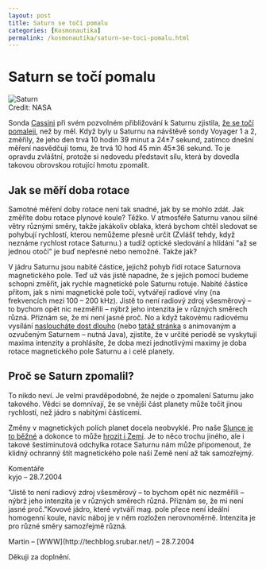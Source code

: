 ```yaml
---
layout: post
title: Saturn se točí pomalu
categories: [Kosmonautika]
permalink: /kosmonautika/saturn-se-toci-pomalu.html
---
```

# Saturn se točí pomalu

<div class="obry"><div class="leftbox"><img alt="Saturn" src="http://www.techblog.cz/images/maly-saturn.jpg"/></div>Credit: NASA</div> 

Sonda [Cassini](http://saturn.jpl.nasa.gov/) při svém pozvolném přibližování k Saturnu zjistila, [že se točí pomaleji](http://www.uiowa.edu/~ournews/2004/june/062804saturn-rotation.html), než by měl. Když byly u Saturnu na návštěvě sondy Voyager 1 a 2, změřily, že jeho den trvá 10 hodin 39 minut a 24±7 sekund, zatímco dnešní měření nasvědčují tomu, že trvá 10 hod 45 min 45±36 sekund. To je opravdu zvláštní, protože si nedovedu představit sílu, která by dovedla takovou obrovskou rotující hmotu zpomalit.

## Jak se měří doba rotace

Samotné měření doby rotace není tak snadné, jak by se mohlo zdát. Jak změříte dobu rotace plynové koule? Těžko. V atmosféře Saturnu vanou silné větry různými směry, takže jakákoliv oblaka, která bychom chtěl sledovat se pohybují rychlostí, kterou nemůžeme přesně určit (Zvlášť tehdy, když neznáme rychlost rotace Saturnu.) a tudíž optické sledování a hlídání "až se jednou otočí" je buď nepřesné nebo nemožné. Takže jak?

V jádru Saturnu jsou nabité částice, jejichž pohyb řídí rotace Saturnova magnetického pole. Teď už vás jistě napadne, že s jejich pomocí budeme schopni změřit, jak rychle magnetické pole Saturnu rotuje. Nabité částice přitom, jak s nimi magnetické pole točí, vytvářejí radiové vlny (na frekvencích mezi 100 – 200 kHz). Jistě to není radiový zdroj všesměrový – to bychom opět nic nezměřili – nýbrž jeho intenzita je v různých směrech různá. Přiznám se, že mi není jasné proč. No a když takovému radiovému vysílání [nasloucháte dost dlouho](http://www-pw.physics.uiowa.edu/space-audio/cassini/sat-rotation/) (nebo [tatáž stránka](http://www-pw.physics.uiowa.edu/space-audio/cassini/sat-rotation/sat-rotation-java.html) s animovaným a ozvučeným Saturnem – nutná Java), zjistíte, že v určité periodě se vyskytují maxima intenzity a prohlásíte, že doba mezi jednotlivými maximy je doba rotace magnetického pole Saturnu a i celé planety.

## Proč se Saturn zpomalil?

To nikdo neví. Je velmi pravděpodobné, že nejde o zpomalení Saturnu jako takového. Vědci se domnívají, že se vnější část planety může točit jinou rychlostí, než jádro s nabitými částicemi.

Změny v magnetických polích planet docela neobvyklé. Pro naše [Slunce je to běžné](http://www.techblog.cz/astronomie/dva-severni-poly.html) a dokonce to může [hrozit i Zemi](http://www.techblog.cz/astronomie/bude-severni-pol-na-jihu.html). Je to něco trochu jiného, ale i takové šestiminutová odchylka rotace Saturnu nám může připomenout, že klidný ochranný štít magnetického pole naší Země není až tak samozřejmý.


<section id='comments-section'>
<div class='commentsheader'>Komentáře</div>        
<div class='comment-item-header' markdown=1>
kyjo  &ndash; 28.7.2004
</div>

"Jistě to není radiový zdroj všesměrový – to bychom opět nic nezměřili – nýbrž jeho intenzita je v různých směrech různá. Přiznám se, že mi není jasné proč."Kovové jádro, které vytváří mag. pole přece není ideální homogenní koule, navíc náboj je v něm rozložen nerovnoměrně. Intenzita je pro různé směry samozřejmě různá.

<div class='comment-item-header' markdown=1>
Martin &ndash; [WWW](http://techblog.srubar.net/) &ndash; 28.7.2004
</div>

Děkuji za doplnění.

</section>